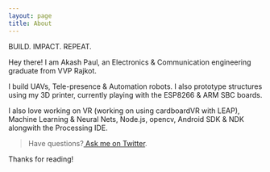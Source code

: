 ```yaml
---
layout: page
title: About
---
```


<p class="message">
  BUILD. IMPACT. REPEAT.
</p>

Hey there! I am Akash Paul, an Electronics & Communication engineering graduate from VVP Rajkot.

I build UAVs, Tele-presence & Automation robots. I also prototype structures using my 3D printer, currently playing with the ESP8266 & ARM SBC boards.

I also love working on VR (working on using cardboardVR with LEAP), Machine Learning & Neural Nets, Node.js, opencv, Android SDK & NDK alongwith the Processing IDE.

>Have questions?[ Ask me on Twitter](https://twitter.com/iakashpaul).

Thanks for reading!
